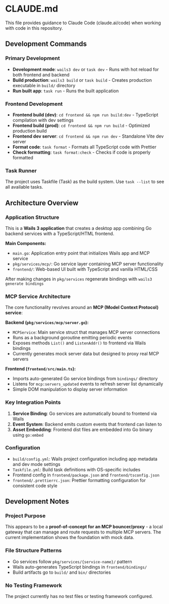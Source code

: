 # CLAUDE.md

This file provides guidance to Claude Code (claude.ai/code) when working with code in this repository.

## Development Commands

### Primary Development
- **Development mode**: `wails3 dev` or `task dev` - Runs with hot reload for both frontend and backend
- **Build production**: `wails3 build` or `task build` - Creates production executable in `build/` directory
- **Run built app**: `task run` - Runs the built application

### Frontend Development
- **Frontend build (dev)**: `cd frontend && npm run build:dev` - TypeScript compilation with dev settings
- **Frontend build (prod)**: `cd frontend && npm run build` - Optimized production build
- **Frontend dev server**: `cd frontend && npm run dev` - Standalone Vite dev server
- **Format code**: `task format` - Formats all TypeScript code with Prettier
- **Check formatting**: `task format:check` - Checks if code is properly formatted

### Task Runner
The project uses Taskfile (Task) as the build system. Use `task --list` to see all available tasks.

## Architecture Overview

### Application Structure
This is a **Wails 3 application** that creates a desktop app combining Go backend services with a TypeScript/HTML frontend.

**Main Components:**
- `main.go`: Application entry point that initializes Wails app and MCP service
- `pkg/services/mcp/`: Go service layer containing MCP server functionality
- `frontend/`: Web-based UI built with TypeScript and vanilla HTML/CSS

After making changes in `pkg/services` regenerate bindings with `wails3 generate bindings`

### MCP Service Architecture
The core functionality revolves around an **MCP (Model Context Protocol) service**:

**Backend (`pkg/services/mcp/server.go`):**
- `MCPService`: Main service struct that manages MCP server connections
- Runs as a background goroutine emitting periodic events
- Exposes methods `List()` and `ListenAddr()` to frontend via Wails bindings
- Currently generates mock server data but designed to proxy real MCP servers

**Frontend (`frontend/src/main.ts`):**
- Imports auto-generated Go service bindings from `bindings/` directory  
- Listens for `mcp:servers_updated` events to refresh server list dynamically
- Simple DOM manipulation to display server information

### Key Integration Points
1. **Service Binding**: Go services are automatically bound to frontend via Wails
2. **Event System**: Backend emits custom events that frontend can listen to
3. **Asset Embedding**: Frontend dist files are embedded into Go binary using `go:embed`

### Configuration
- `build/config.yml`: Wails project configuration including app metadata and dev mode settings
- `Taskfile.yml`: Build task definitions with OS-specific includes
- Frontend config in `frontend/package.json` and `frontend/tsconfig.json`
- `frontend/.prettierrc.json`: Prettier formatting configuration for consistent code style

## Development Notes

### Project Purpose
This appears to be a **proof-of-concept for an MCP bouncer/proxy** - a local gateway that can manage and route requests to multiple MCP servers. The current implementation shows the foundation with mock data.

### File Structure Patterns
- Go services follow `pkg/services/{service-name}/` pattern
- Wails auto-generates TypeScript bindings in `frontend/bindings/`
- Build artifacts go to `build/` and `bin/` directories

### No Testing Framework
The project currently has no test files or testing framework configured.